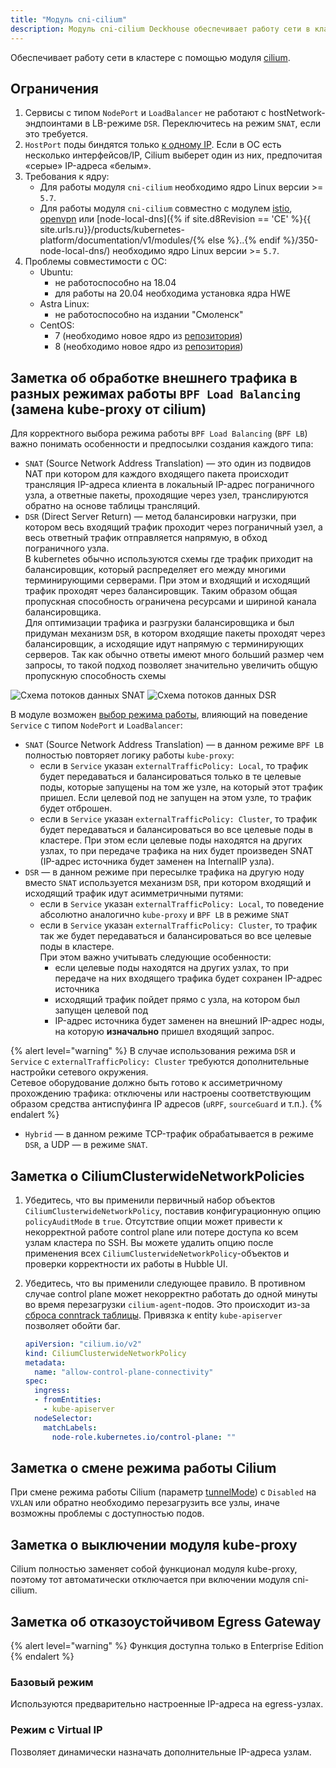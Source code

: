 ```yaml
---
title: "Модуль cni-cilium"
description: Модуль cni-cilium Deckhouse обеспечивает работу сети в кластере Kubernetes с помощью Cilium.
---
```


Обеспечивает работу сети в кластере с помощью модуля [cilium](https://cilium.io/).

## Ограничения

1. Сервисы с типом `NodePort` и `LoadBalancer` не работают с hostNetwork-эндпоинтами в LB-режиме `DSR`. Переключитесь на режим `SNAT`, если это требуется.
2. `HostPort` поды биндятся только [к одному IP](https://github.com/deckhouse/deckhouse/issues/3035). Если в ОС есть несколько интерфейсов/IP, Cilium выберет один из них, предпочитая «серые» IP-адреса «белым».
3. Требования к ядру:
   * Для работы модуля `cni-cilium` необходимо ядро Linux версии >= `5.7`.
   * Для работы модуля `cni-cilium` совместно с модулем [istio](../110-istio/), [openvpn](../500-openvpn/) или [node-local-dns]({% if site.d8Revision == 'CE' %}{{ site.urls.ru}}/products/kubernetes-platform/documentation/v1/modules/{% else %}..{% endif %}/350-node-local-dns/) необходимо ядро Linux версии >= `5.7`.
4. Проблемы совместимости с ОС:
   * Ubuntu:
     * не работоспособно на 18.04
     * для работы на 20.04 необходима установка ядра HWE
   * Astra Linux:
     * не работоспособно на издании "Смоленск"
   * CentOS:
     * 7 (необходимо новое ядро из [репозитория](http://elrepo.org))
     * 8 (необходимо новое ядро из [репозитория](http://elrepo.org))

## Заметка об обработке внешнего трафика в разных режимах работы `BPF Load Balancing` (замена kube-proxy от cilium)

Для корректного выбора режима работы `BPF Load Balancing` (`BPF LB`) важно понимать особенности и предпосылки создания каждого типа:
* `SNAT` (Source Network Address Translation) — это один из подвидов NAT при котором для каждого входящего пакета происходит трансляция IP-адреса клиента в локальный IP-адрес пограничного узла, а ответные пакеты, проходящие через узел, транслируются обратно на основе таблицы трансляций.
* `DSR` (Direct Server Return) — метод балансировки нагрузки, при котором весь входящий трафик проходит через пограничный узел, а весь ответный трафик отправляется напрямую, в обход пограничного узла.  
В kubernetes обычно используются схемы где трафик приходит на балансировщик, который распределяет его между многими терминирующими серверами. При этом и входящий и исходящий трафик проходят через балансировщик.  Таким образом общая пропускная способность ограничена ресурсами и шириной канала балансировщика.  
Для оптимизации трафика и разгрузки балансировщика и был придуман механизм `DSR`, в котором входящие пакеты проходят через балансировщик, а исходящие идут напрямую с терминирующих серверов. Так как обычно ответы имеют много больший размер чем запросы, то такой подход позволяет значительно увеличить общую пропускную способность схемы  

![Схема потоков данных SNAT](../../images/021-cni-cilium/snat.png)
![Схема потоков данных DSR](../../images/021-cni-cilium/dsr.png)

В модуле возможен [выбор режима работы](./configuration.html#parameters-bpflbmode), влияющий на поведение `Service` с типом `NodePort` и `LoadBalancer`:

* `SNAT` (Source Network Address Translation) — в данном режиме `BPF LB` полностью повторяет логику работы `kube-proxy`: 
  * если в `Service` указан `externalTrafficPolicy: Local`, то трафик будет передаваться и балансироваться только в те целевые поды, которые запущены на том же узле, на который этот трафик пришел. Если целевой под не запущен на этом узле, то трафик будет отброшен.
  * если в `Service` указан `externalTrafficPolicy: Cluster`, то трафик будет передаваться и балансироваться во все целевые поды в кластере. При этом если целевые поды находятся на других узлах, то при передаче трафика на них будет произведен SNAT (IP-адрес источника будет заменен на InternalIP узла).
* `DSR` — в данном режиме при пересылке трафика на другую ноду вместо `SNAT` используется механизм `DSR`, при котором входящий и исходящий трафик идут асимметричными путями:
  * если в `Service` указан `externalTrafficPolicy: Local`, то поведение абсолютно аналогично `kube-proxy` и `BPF LB` в режиме `SNAT`
  * если в `Service` указан `externalTrafficPolicy: Cluster`, то трафик так же будет передаваться и балансироваться во все целевые поды в кластере.  
  При этом важно учитывать следующие особенности:
    * если целевые поды находятся на других узлах, то при передаче на них входящего трафика будет сохранен IP-адрес источника
    * исходящий трафик пойдет прямо с узла, на котором был запущен целевой под
    * IP-адрес источника будет заменен на внешний IP-адрес ноды, на которую **изначально** пришел входящий запрос. 
  
{% alert level="warning" %}
В случае использования режима `DSR` и `Service` с `externalTrafficPolicy: Cluster` требуются дополнительные настройки сетевого окружения.  
Сетевое оборудование должно быть готово к ассиметричному прохождению трафика: отключены или настроены соответствующим образом средства антиспуфинга IP адресов (`uRPF`, `sourceGuard` и т.п.).
{% endalert %}

* `Hybrid` — в данном режиме TCP-трафик обрабатывается в режиме `DSR`, а UDP — в режиме `SNAT`.


## Заметка о CiliumClusterwideNetworkPolicies

1. Убедитесь, что вы применили первичный набор объектов `CiliumClusterwideNetworkPolicy`, поставив конфигурационную опцию `policyAuditMode` в `true`.
   Отсутствие опции может привести к некорректной работе control plane или потере доступа ко всем узлам кластера по SSH.
   Вы можете удалить опцию после применения всех `CiliumClusterwideNetworkPolicy`-объектов и проверки корректности их работы в Hubble UI.
2. Убедитесь, что вы применили следующее правило. В противном случае control plane может некорректно работать до одной минуты во время перезагрузки `cilium-agent`-подов. Это происходит из-за [сброса conntrack таблицы](https://github.com/cilium/cilium/issues/19367). Привязка к entity `kube-apiserver` позволяет обойти баг.

   ```yaml
   apiVersion: "cilium.io/v2"
   kind: CiliumClusterwideNetworkPolicy
   metadata:
     name: "allow-control-plane-connectivity"
   spec:
     ingress:
     - fromEntities:
       - kube-apiserver
     nodeSelector:
       matchLabels:
         node-role.kubernetes.io/control-plane: ""
   ```

## Заметка о смене режима работы Cilium

При смене режима работы Cilium (параметр [tunnelMode](configuration.html#parameters-tunnelmode)) c `Disabled` на `VXLAN` или обратно необходимо перезагрузить все узлы, иначе возможны проблемы с доступностью подов.

## Заметка о выключении модуля kube-proxy

Cilium полностью заменяет собой функционал модуля kube-proxy, поэтому тот автоматически отключается при включении модуля cni-cilium.

## Заметка об отказоустойчивом Egress Gateway

{% alert level="warning" %} Функция доступна только в Enterprise Edition {% endalert %}

### Базовый режим

Используются предварительно настроенные IP-адреса на egress-узлах.

<div data-presentation="../../presentations/021-cni-cilium/egressgateway_base_ru.pdf"></div>
<!--- Source: https://docs.google.com/presentation/d/12l4w9ZS3Hpax1B7eOptm2dQX55VVAFzRTtyihw4Ie0c/ --->

### Режим с Virtual IP

Позволяет динамически назначать дополнительные IP-адреса узлам.

<div data-presentation="../../presentations/021-cni-cilium/egressgateway_virtualip_ru.pdf"></div>
<!--- Source: https://docs.google.com/presentation/d/1tmhbydjpCwhNVist9RT6jzO1CMpc-G1I7rczmdLzV8E/ --->
